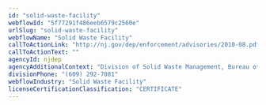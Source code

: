 ```yaml
---
id: "solid-waste-facility"
webflowId: "5f77291f486eeb6579c2560e"
urlSlug: "solid-waste-facility"
webflowName: "Solid Waste Facility"
callToActionLink: "http://nj.gov/dep/enforcement/advisories/2010-08.pdf"
callToActionText: ""
agencyId: njdep
agencyAdditionalContext: "Division of Solid Waste Management, Bureau of Registration"
divisionPhone: "(609) 292-7081"
webflowIndustry: "Solid Waste Facility"
licenseCertificationClassification: "CERTIFICATE"
---
```


